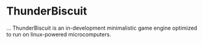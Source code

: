 # ThunderBiscuit
...
ThunderBiscuit is an in-development minimalistic game engine optimized to run on linux-powered microcomputers. 
